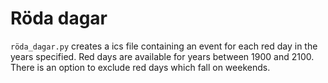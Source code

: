 # Röda dagar
```röda_dagar.py``` creates a ics file containing an event for each red day in the years specified. Red days are available for years between 1900 and 2100. There is an option to exclude red days which fall on weekends. 
